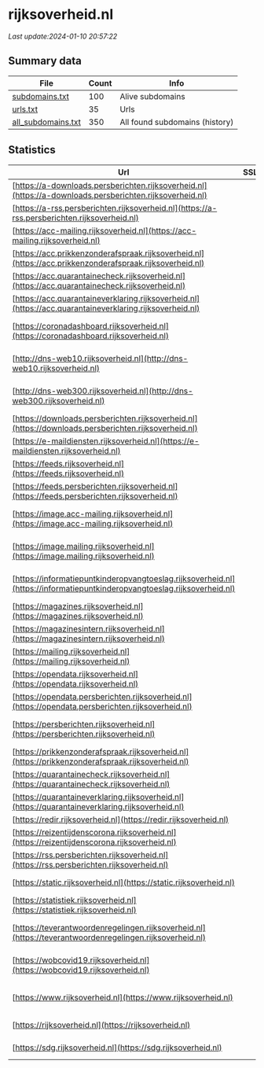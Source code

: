 # rijksoverheid.nl
*Last update:2024-01-10 20:57:22*
## Summary data
| File       | Count | Info |
|------------|-------|------|
|[subdomains.txt](/data/rijksoverheid/subdomains.txt)|100|Alive subdomains|
|[urls.txt](/data/rijksoverheid/urls.txt)|35|Urls|
|[all_subdomains.txt](/data/rijksoverheid/all_subdomains.txt)|350|All found subdomains (history)|
## Statistics
| Url | SSL | Server | Cookie | HSTS | CSP | XFO | XXP | RP | Tech |
|------------|-------|------|------|------|------|------|------|------|------|
|[https://a-downloads.persberichten.rijksoverheid.nl](https://a-downloads.persberichten.rijksoverheid.nl)| |nginx| |:white_check_mark: | |:white_check_mark: |:white_check_mark: |:white_check_mark: |HSTS Nginx|
|[https://a-rss.persberichten.rijksoverheid.nl](https://a-rss.persberichten.rijksoverheid.nl)| |nginx| |:white_check_mark: | |:white_check_mark: |:white_check_mark: |:white_check_mark: |Basic HSTS Nginx|
|[https://acc-mailing.rijksoverheid.nl](https://acc-mailing.rijksoverheid.nl)| | | |:white_check_mark: |:warning: |:white_check_mark: |:white_check_mark: |:white_check_mark: |HSTS|
|[https://acc.prikkenzonderafspraak.rijksoverheid.nl](https://acc.prikkenzonderafspraak.rijksoverheid.nl)| | | | | | | |:white_check_mark: |Basic HSTS|
|[https://acc.quarantainecheck.rijksoverheid.nl](https://acc.quarantainecheck.rijksoverheid.nl)| | | | | | | |:white_check_mark: |HSTS|
|[https://acc.quarantaineverklaring.rijksoverheid.nl](https://acc.quarantaineverklaring.rijksoverheid.nl)| | | | | | | |:white_check_mark: |Basic HSTS|
|[https://coronadashboard.rijksoverheid.nl](https://coronadashboard.rijksoverheid.nl)| | | |:white_check_mark: |:warning: |:white_check_mark: |:white_check_mark: |:white_check_mark: |Azure Azure Front Do...|
|[http://dns-web10.rijksoverheid.nl](http://dns-web10.rijksoverheid.nl)| |apache| | | | | |:white_check_mark: |Apache HTTP Server|
|[http://dns-web300.rijksoverheid.nl](http://dns-web300.rijksoverheid.nl)| |apache| | | | | |:white_check_mark: |Apache HTTP Server|
|[https://downloads.persberichten.rijksoverheid.nl](https://downloads.persberichten.rijksoverheid.nl)| |nginx| |:white_check_mark: | |:white_check_mark: |:white_check_mark: |:white_check_mark: |HSTS Nginx|
|[https://e-maildiensten.rijksoverheid.nl](https://e-maildiensten.rijksoverheid.nl)| | | |:white_check_mark: |:warning: |:white_check_mark: |:white_check_mark: |:white_check_mark: |HSTS|
|[https://feeds.rijksoverheid.nl](https://feeds.rijksoverheid.nl)| |nginx| |:white_check_mark: | |:white_check_mark: |:white_check_mark: |:white_check_mark: |HSTS Nginx|
|[https://feeds.persberichten.rijksoverheid.nl](https://feeds.persberichten.rijksoverheid.nl)| |nginx| |:white_check_mark: | |:white_check_mark: |:white_check_mark: |:white_check_mark: |HSTS Nginx|
|[https://image.acc-mailing.rijksoverheid.nl](https://image.acc-mailing.rijksoverheid.nl)| |amazons3| |:white_check_mark: |:white_check_mark: |:white_check_mark: |:white_check_mark: |Amazon CloudFront Am...|
|[https://image.mailing.rijksoverheid.nl](https://image.mailing.rijksoverheid.nl)| |amazons3| |:white_check_mark: |:white_check_mark: |:white_check_mark: |:white_check_mark: |Amazon CloudFront Am...|
|[https://informatiepuntkinderopvangtoeslag.rijksoverheid.nl](https://informatiepuntkinderopvangtoeslag.rijksoverheid.nl)| |amazons3| |:white_check_mark: |:warning: |:white_check_mark: |:white_check_mark: |:white_check_mark: |Amazon CloudFront Am...|
|[https://magazines.rijksoverheid.nl](https://magazines.rijksoverheid.nl)| |nginx| |:white_check_mark: |:warning: |:white_check_mark: |:white_check_mark: |:white_check_mark: |HSTS Nginx|
|[https://magazinesintern.rijksoverheid.nl](https://magazinesintern.rijksoverheid.nl)| |nginx| |:white_check_mark: |:warning: |:white_check_mark: |:white_check_mark: |:white_check_mark: |HSTS Nginx|
|[https://mailing.rijksoverheid.nl](https://mailing.rijksoverheid.nl)| | | |:white_check_mark: |:warning: |:white_check_mark: |:white_check_mark: |:white_check_mark: |HSTS|
|[https://opendata.rijksoverheid.nl](https://opendata.rijksoverheid.nl)| |nginx| |:white_check_mark: |:warning: |:white_check_mark: |:white_check_mark: |:white_check_mark: |HSTS Nginx|
|[https://opendata.persberichten.rijksoverheid.nl](https://opendata.persberichten.rijksoverheid.nl)| |nginx| |:white_check_mark: | |:white_check_mark: |:white_check_mark: |:white_check_mark: |HSTS Nginx|
|[https://persberichten.rijksoverheid.nl](https://persberichten.rijksoverheid.nl)| |nginx| |:white_check_mark: |:warning: |:white_check_mark: |:white_check_mark: |:white_check_mark: |Bloomreach HSTS Ngin...|
|[https://prikkenzonderafspraak.rijksoverheid.nl](https://prikkenzonderafspraak.rijksoverheid.nl)| | | |:white_check_mark: |:warning: |:white_check_mark: |:white_check_mark: |:white_check_mark: ||
|[https://quarantainecheck.rijksoverheid.nl](https://quarantainecheck.rijksoverheid.nl)| | | |:white_check_mark: |:warning: |:white_check_mark: |:white_check_mark: |:white_check_mark: ||
|[https://quarantaineverklaring.rijksoverheid.nl](https://quarantaineverklaring.rijksoverheid.nl)| | | |:white_check_mark: |:warning: |:white_check_mark: |:white_check_mark: |:white_check_mark: |HSTS|
|[https://redir.rijksoverheid.nl](https://redir.rijksoverheid.nl)| | | | | | | |:white_check_mark: |Nginx|
|[https://reizentijdenscorona.rijksoverheid.nl](https://reizentijdenscorona.rijksoverheid.nl)| | | |:white_check_mark: |:warning: |:white_check_mark: |:white_check_mark: |:white_check_mark: ||
|[https://rss.persberichten.rijksoverheid.nl](https://rss.persberichten.rijksoverheid.nl)| |nginx| |:white_check_mark: | |:white_check_mark: |:white_check_mark: |:white_check_mark: |Basic HSTS Nginx|
|[https://static.rijksoverheid.nl](https://static.rijksoverheid.nl)| |nginx| |:white_check_mark: |:warning: |:white_check_mark: |:white_check_mark: |:white_check_mark: |HSTS Nginx|
|[https://statistiek.rijksoverheid.nl](https://statistiek.rijksoverheid.nl)| | | |:white_check_mark: | | | |:white_check_mark: |HSTS|
|[https://teverantwoordenregelingen.rijksoverheid.nl](https://teverantwoordenregelingen.rijksoverheid.nl)| |-| |:white_check_mark: |:warning: |:white_check_mark: |:white_check_mark: |:white_check_mark: |HSTS Microsoft ASP.N...|
|[https://wobcovid19.rijksoverheid.nl](https://wobcovid19.rijksoverheid.nl)| |amazons3| |:white_check_mark: |:warning: |:white_check_mark: |:white_check_mark: |:white_check_mark: |Amazon CloudFront Am...|
|[https://www.rijksoverheid.nl](https://www.rijksoverheid.nl)| |nginx| |:white_check_mark: |:warning: |:white_check_mark: |:white_check_mark: |:white_check_mark: |Bloomreach HSTS Ngin...|
|[https://rijksoverheid.nl](https://rijksoverheid.nl)| |nginx| |:white_check_mark: |:warning: |:white_check_mark: |:white_check_mark: |:white_check_mark: |HSTS Nginx|
|[https://sdg.rijksoverheid.nl](https://sdg.rijksoverheid.nl)| | | |:white_check_mark: | | | |:white_check_mark: |HSTS HTTP/3|